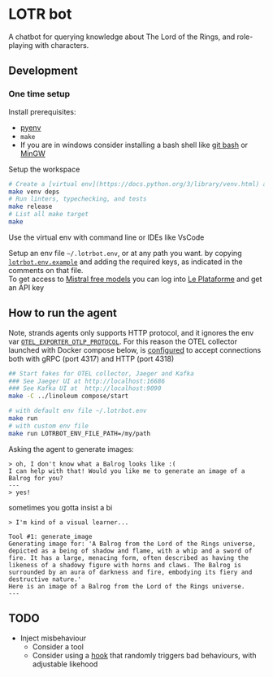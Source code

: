 # LOTR bot

A chatbot for querying knowledge about The Lord of the Rings, and role-playing  with characters.

## Development

### One time setup


Install prerequisites:

- [pyenv](https://github.com/pyenv/pyenv)
- `make`
- If you are in windows consider installing a bash shell like [git bash](https://gitforwindows.org/) or [MinGW](https://sourceforge.net/projects/mingw/)


Setup the workspace

```bash
# Create a [virtual env](https://docs.python.org/3/library/venv.html) and install dependencies:
make venv deps
# Run linters, typechecking, and tests
make release
# List all make target
make
```

Use the virtual env with command line or IDEs like VsCode

Setup an env file `~/.lotrbot.env`, or at any path you want. by copying [`lotrbot.env.example`](./lotrbot.env.example) and adding the required keys, as indicated in the comments on that file.  
To get access to [Mistral free models](https://docs.mistral.ai/) you can log into [Le Plataforme](https://console.mistral.ai/home) and get an API key

## How to run the agent

Note, strands agents only supports HTTP protocol, and it ignores the env var [`OTEL_EXPORTER_OTLP_PROTOCOL`](https://opentelemetry.io/docs/languages/sdk-configuration/otlp-exporter/). For this reason the OTEL collector launched with Docker compose below, is [configured](https://opentelemetry.io/docs/collector/configuration/) to accept connections both with gRPC (port 4317) and HTTP (port 4318)

```bash
## Start fakes for OTEL collector, Jaeger and Kafka
### See Jaeger UI at http://localhost:16686
### See Kafka UI at  http://localhost:9090
make -C ../linoleum compose/start

# with default env file ~/.lotrbot.env
make run
# with custom env file
make run LOTRBOT_ENV_FILE_PATH=/my/path
```

Asking the agent to generate images:

```
> oh, I don't know what a Balrog looks like :(
I can help with that! Would you like me to generate an image of a Balrog for you?
---
> yes!
```

sometimes you gotta insist a bi

```
> I'm kind of a visual learner...

Tool #1: generate_image
Generating image for: 'A Balrog from the Lord of the Rings universe, depicted as a being of shadow and flame, with a whip and a sword of fire. It has a large, menacing form, often described as having the likeness of a shadowy figure with horns and claws. The Balrog is surrounded by an aura of darkness and fire, embodying its fiery and destructive nature.'
Here is an image of a Balrog from the Lord of the Rings universe.
---
```

## TODO

- Inject misbehaviour
  - Consider a tool
  - Consider using a [hook](https://strandsagents.com/latest/documentation/docs/user-guide/concepts/agents/hooks/?h=evol#overview) that randomly triggers bad behaviours, with adjustable likehood